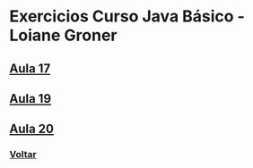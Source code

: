 # Exercicios Curso Java Básico - Loiane Groner

## [Aula 17](https://github.com/lex4brao/01.CURSOS.E.ESTUDOS/blob/main/05.EXERCICIOS.DE.JAVA/01.Exercicios.Java.Basico.-.Loiane.Groner/Aula17/README.md)

## [Aula 19](https://github.com/lex4brao/01.CURSOS.E.ESTUDOS/blob/main/05.EXERCICIOS.DE.JAVA/01.Exercicios.Java.Basico.-.Loiane.Groner/Aula19/README.md)

## [Aula 20](/Aula20/README.md)

### [Voltar](../README.md)
